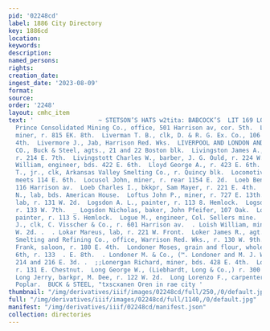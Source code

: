```yaml
---
pid: '02248cd'
label: 1886 City Directory
key: 1886cd
location: 
keywords: 
description: 
named_persons: 
rights: 
creation_date: 
ingest_date: '2023-08-09'
format: 
source: 
order: '2248'
layout: cmhc_item
text: '                  ~ STETSON’S HATS w2tita: BABCOCK’S  LIT 169 LON     Little
  Prince Consolidated Mining Co., office, 501 Harrison av, cor. 5th.  Little William,
  miner, r. 815 EK. 8th.  Liverman T. B., clk, D. & R. G. Ex. Co., 106 and 108 W.
  4th.  Livermore J., Jab, Harrison Red. Wks.  LIVERPOOL AND LONDON AND GLOBE INSURANCE
  CO., Buck & Steel, agts., 21 and 22 Boston blk.  Livingston James A., carpenter,
  r. 214 E. 7th.  Livingstott Charles W., barber, J. G. Ould, r. 224 W. 4th.  Liewellyn
  William, engineer, bds. 422 E. 6th.  Lloyd George A., r. 423 E. 6th.  Lockwood William
  T., jr., clk, Arkansas Valley Smelting Co., r. Quincy blk.  Locomotive Engineers,
  meets 114 E. 6th.  Locusol John, miner, r. rear 1154 E. 2d.  Loeb Benjamin, saloon,
  116 Harrison av.  Loeb Charles I., bkkpr, Sam Mayer, r. 221 E. 4th.  Loefgren John
  N., lab, bds. American House.  Loftus John P., miner, r. 727 E. 13th.  Logan Michael,
  lab, r. 131 W. 2d.  Logsdon A. L., painter, r. 113 8. Hemlock.  Logsdon Melvin,
  r. 133 W. 7th.  _ Logsdon Nicholas, baker, John Pfeifer, 107 Oak.  Logsdon Solomon,
  painter, r. 113 S. Hemlock.  Logue M., engineer, Col. Sellers mine.  Logue William
  J., clk, C. Visscher & Co., r. 601 Harrison av.  . Loish William, miner, r. 122
  W. 2d. .  . Lokar Mareus, lab, r. 221 W. Front.  Loker James R., agt. St. Louis
  Smelting and Refining Co., office, Warrison Red. Wks., r. 130 W. 9th.  Lomaster
  Frank, saloon, r. 180 E. 4th.  Londoner Moses, grain and flour, wholesale, 135 HE.
  6th, r. 133  . E. 8th.  . Londoner M. & Co., (™. Londoner and M. J. Walsh,) grocers,  P
  214 and 216 E. 3d. .  ;;Lonergan Richard, miner, bds. 428 E. 4th.  Long Frank, lab,
  r. 131 E. Chestnut.  Long George W., (Liebhardt, Long & Co.,) r. 300 EH. 9th.  .
  Long Jerry, barkpr, M. Dee, r. 122 W. 2d.  Long Lorenzo F., carpenter, r. 802 N.
  Poplar.  BUCK & STEEL, "txscxanen Oren in rae city '
thumbnail: "/img/derivatives/iiif/images/02248cd/full/250,/0/default.jpg"
full: "/img/derivatives/iiif/images/02248cd/full/1140,/0/default.jpg"
manifest: "/img/derivatives/iiif/02248cd/manifest.json"
collection: directories
---
```

